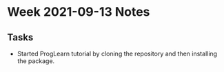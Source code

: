 # Week 2021-09-13 Notes

## Tasks
- Started ProgLearn tutorial by cloning the repository and then installing the package.
